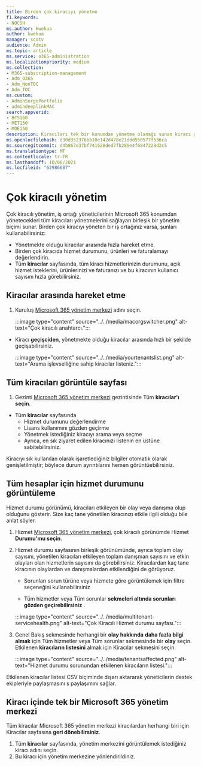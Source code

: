 ```yaml
---
title: Birden çok kiracıyı yönetme
f1.keywords:
- NOCSH
ms.author: kwekua
author: kwekua
manager: scotv
audience: Admin
ms.topic: article
ms.service: o365-administration
ms.localizationpriority: medium
ms.collection:
- M365-subscription-management
- Adm_O365
- Adm_NonTOC
- Adm_TOC
ms.custom:
- AdminSurgePortfolio
- admindeeplinkMAC
search.appverid:
- BCS160
- MET150
- MOE150
description: Kiracıları tek bir konumdan yönetme olanağı sunan kiracı geçişcisini ve çok kiracılı görünümleri nasıl kullanabileceğinizi öğrenin.
ms.openlocfilehash: d30d352376bb10e142d478e21ddd550577f536ca
ms.sourcegitcommit: d4b867e37bf741528ded7fb289e4f6847228d2c5
ms.translationtype: MT
ms.contentlocale: tr-TR
ms.lasthandoff: 10/06/2021
ms.locfileid: "62986687"
---
```

# <a name="multi-tenant-management"></a>Çok kiracılı yönetim

Çok kiracılı yönetim, iş ortağı yöneticilerinin Microsoft 365 konumdan yönetecekleri tüm kiracıları yönetmelerini sağlayan birleşik bir yönetim biçimi sunar. Birden çok kiracıyı yöneten bir iş ortağınız varsa, şunları kullanabilirsiniz:

- Yönetmekte olduğu kiracılar arasında hızla hareket etme.
- Birden çok kiracıda hizmet durumunu, ürünleri ve faturalamayı değerlendirin.
- Tüm **kiracılar** sayfasında, tüm kiracı hizmetlerinizin durumunu, açık hizmet isteklerini, ürünlerinizi ve faturanızı ve bu kiracının kullanıcı sayısını hızla görebilirsiniz.

## <a name="move-between-tenants"></a>Kiracılar arasında hareket etme

1. Kuruluş <a href="https://go.microsoft.com/fwlink/p/?linkid=2024339" target="_blank">Microsoft 365 yönetim merkezi</a> adını seçin.

    :::image type="content" source="../../media/macorgswitcher.png" alt-text="Çok kiracılı anahtarcı.":::

- Kiracı **geçişciden**, yönetmekte olduğu kiracılar arasında hızlı bir şekilde geçişabilirsiniz.

    :::image type="content" source="../../media/yourtenantslist.png" alt-text="Arama işlevselliğine sahip kiracılar listeniz.":::

## <a name="view-all-tenants-page"></a>Tüm kiracıları görüntüle sayfası

1. Gezinti <a href="https://go.microsoft.com/fwlink/p/?linkid=2024339" target="_blank">Microsoft 365 yönetim merkezi</a> gezintisinde Tüm **kiracılar'ı seçin**.
- Tüm **kiracılar** sayfasında
  - Hizmet durumunu değerlendirme
  - Lisans kullanımını gözden geçirme
  - Yönetmek istediğiniz kiracıyı arama veya seçme
  - Ayrıca, en sık ziyaret edilen kiracınızı listenin en üstüne sabitebilirsiniz.

Kiracıyı sık kullanılan olarak işaretlediğiniz bilgiler otomatik olarak genişletilmiştir; böylece durum ayrıntılarını hemen görüntüebilirsiniz.

## <a name="view-service-health-for-all-accounts"></a>Tüm hesaplar için hizmet durumunu görüntüleme

Hizmet durumu görünümü, kiracıları etkileyen bir olay veya danışma olup olduğunu gösterir. Size kaç tane yönetilen kiracınızı etkile ilgili olduğu bile anlat söyler.

1. Hizmet <a href="https://go.microsoft.com/fwlink/p/?linkid=2024339" target="_blank">Microsoft 365 yönetim merkezi</a>, çok kiracılı görünümde Hizmet **Durumu'mu seçin**.
2. Hizmet durumu  sayfasının birleşik görünümünde, ayrıca toplam olay sayısını, yönetilen kiracıları etkileyen toplam danışman sayısını ve etkin olayları olan hizmetlerin sayısını da görebilirsiniz. Kiracılardan kaç tane kiracının olaylardan ve danışmalardan etkilendiğini de görüyoruz.

    - Sorunları sorun türüne veya hizmete göre görüntülemek için filtre seçeneğini kullanabilirsiniz

    - Tüm hizmetler veya Tüm sorunlar **sekmeleri altında sorunları** **gözden geçirebilirsiniz** .

    :::image type="content" source="../../media/multitenant-servicehealth.png" alt-text="Çok Kiracılı Hizmet durumu sayfası.":::
1. Genel Bakış sekmesinde herhangi bir **olay hakkında** **daha fazla bilgi almak** için Tüm hizmetler veya Tüm sorunlar sekmesinde bir **olay** seçin. Etkilenen **kiracıların listesini** almak için Kiracılar sekmesini seçin.

    :::image type="content" source="../../media/tenantsaffected.png" alt-text="Hizmet durumu sorunundan etkilenen kiracıların listesi.":::

Etkilenen kiracılar listesi CSV biçiminde dışarı aktararak yöneticilerin destek ekipleriyle paylaşmasını s paylaşımını sağlar.

## <a name="view-a-single-tenant-in-the-microsoft-365-admin-center"></a>Kiracı içinde tek bir Microsoft 365 yönetim merkezi

Tüm kiracılar Microsoft 365 yönetim merkezi kiracılardan herhangi biri için Kiracılar sayfasına **geri dönebilirsiniz**.

1. Tüm **kiracılar** sayfasında, yönetim merkezini görüntülemek istediğiniz kiracı adını seçin.
2. Bu kiracı için yönetim merkezine yönlendirildiniz.